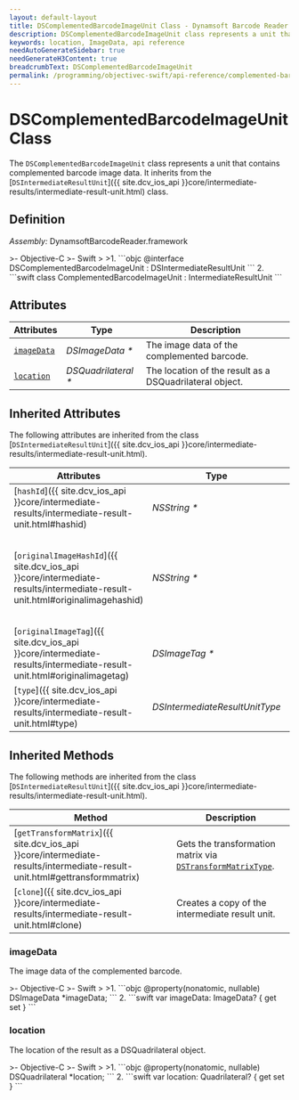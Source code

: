 ```yaml
---
layout: default-layout
title: DSComplementedBarcodeImageUnit Class - Dynamsoft Barcode Reader iOS Edition
description: DSComplementedBarcodeImageUnit class represents a unit that contains complemented barcode image data. It inherits from the DSIntermediateResultUnit class.
keywords: location, ImageData, api reference
needAutoGenerateSidebar: true
needGenerateH3Content: true
breadcrumbText: DSComplementedBarcodeImageUnit
permalink: /programming/objectivec-swift/api-reference/complemented-barcode-image-unit.html
---
```


# DSComplementedBarcodeImageUnit Class

The `DSComplementedBarcodeImageUnit` class represents a unit that contains complemented barcode image data. It inherits from the [`DSIntermediateResultUnit`]({{ site.dcv_ios_api }}core/intermediate-results/intermediate-result-unit.html) class.

## Definition

*Assembly:* DynamsoftBarcodeReader.framework

<div class="sample-code-prefix"></div>
>- Objective-C
>- Swift
>
>1. 
```objc
@interface DSComplementedBarcodeImageUnit : DSIntermediateResultUnit
```
2. 
```swift
class ComplementedBarcodeImageUnit : IntermediateResultUnit
```

## Attributes

| Attributes    | Type | Description |
|---------------|------|-------------|
| [`imageData`](#imagedata) | *DSImageData \** | The image data of the complemented barcode. |
| [`location`](#location) | *DSQuadrilateral \** | The location of the result as a DSQuadrilateral object. |

## Inherited Attributes

The following attributes are inherited from the class [`DSIntermediateResultUnit`]({{ site.dcv_ios_api }}core/intermediate-results/intermediate-result-unit.html).

| Attributes | Type | Description |
| ---------- | ---- | ----------- |
| [`hashId`]({{ site.dcv_ios_api }}core/intermediate-results/intermediate-result-unit.html#hashid) | *NSString \** | The hash ID of the unit. |
| [`originalImageHashId`]({{ site.dcv_ios_api }}core/intermediate-results/intermediate-result-unit.html#originalimagehashid) | *NSString \** | The hash ID of the original image. You can use this ID to get the original image via [`DSIntermediateResultManager`]({{ site.dcv_ios_api }}core/intermediate-results/intermediate-result-manager.html) class. |
| [`originalImageTag`]({{ site.dcv_ios_api }}core/intermediate-results/intermediate-result-unit.html#originalimagetag) | *DSImageTag \** | The image tag of the original image. |
| [`type`]({{ site.dcv_ios_api }}core/intermediate-results/intermediate-result-unit.html#type) | *DSIntermediateResultUnitType* | The type of the intermediate result unit. |

## Inherited Methods

The following methods are inherited from the class [`DSIntermediateResultUnit`]({{ site.dcv_ios_api }}core/intermediate-results/intermediate-result-unit.html).

| Method | Description |
|------- |-------------|
| [`getTransformMatrix`]({{ site.dcv_ios_api }}core/intermediate-results/intermediate-result-unit.html#gettransformmatrix) | Gets the transformation matrix via [`DSTransformMatrixType`]({{site.enums}}/core/transform-matrix-type.html). |
| [`clone`]({{ site.dcv_ios_api }}core/intermediate-results/intermediate-result-unit.html#clone) | Creates a copy of the intermediate result unit. |

### imageData

The image data of the complemented barcode.

<div class="sample-code-prefix"></div>
>- Objective-C
>- Swift
>
>1. 
```objc
@property(nonatomic, nullable) DSImageData *imageData;
```
2. 
```swift
var imageData: ImageData? { get set }
```

### location

The location of the result as a DSQuadrilateral object.

<div class="sample-code-prefix"></div>
>- Objective-C
>- Swift
>
>1. 
```objc
@property(nonatomic, nullable) DSQuadrilateral *location;
```
2. 
```swift
var location: Quadrilateral? { get set }
```
